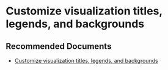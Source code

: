   <properties
	pageTitle="customize visualization title, background, and legend"
	description="customize visualization title, background, and legend"
	service="microsoft.PowerBIDedicated"
	resource="capacities"
	authors="pjfreitas"
	ms.author="pfreitas"	
	displayOrder="840"
	selfHelpType="generic"
	supportTopicIds="32628087"
	productPesIds="16334"
	cloudEnvironments="public, MoonCake, fairfax" 
	articleId="43d747f8-5f28-d214-c611-8a62effa4bb4"
	ownershipId="PowerBI_PowerBI"
/>

# Customize visualization titles, legends, and backgrounds

## **Recommended Documents**

* [Customize visualization titles, legends, and backgrounds](https://docs.microsoft.com/power-bi/visuals/power-bi-visualization-customize-title-background-and-legend)
